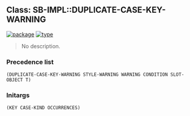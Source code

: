 ## Class: SB-IMPL::DUPLICATE-CASE-KEY-WARNING
[![package](https://img.shields.io/badge/Package-SB--IMPL-5f9ea0.svg?style=social&colorA=999999)](../) [![type](https://img.shields.io/badge/Type-Class-5f9ea0.svg?style=social&colorA=999999)](../#class) 

> No description.

### Precedence list
```
(DUPLICATE-CASE-KEY-WARNING STYLE-WARNING WARNING CONDITION SLOT-OBJECT T)
```
### Initargs
```
(KEY CASE-KIND OCCURRENCES)
```
